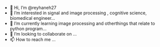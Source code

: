 - 👋 Hi, I’m @reyhaneh27
- 👀 I’m interested in signal and image processing , cognitive science, biomedical engineer...
- 🌱 I’m currently learning image processing and otherthings that relate to python program...
- 💞️ I’m looking to collaborate on ...
- 📫 How to reach me ...

<!---
reyhaneh27/reyhaneh27 is a ✨ special ✨ repository because its `README.md` (this file) appears on your GitHub profile.
You can click the Preview link to take a look at your changes.
--->
